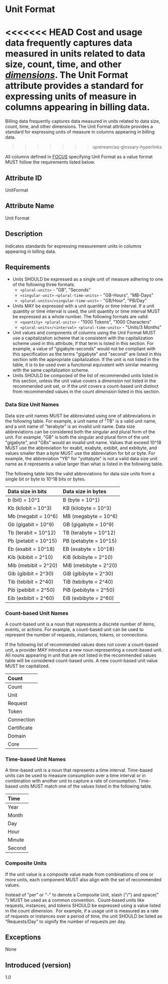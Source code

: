 # Unit Format

<<<<<<< HEAD
Cost and usage data frequently captures data measured in units related to data size, count, time, and other [*dimensions*](#glossary:dimension). The Unit Format attribute provides a standard for expressing units of measure in columns appearing in billing data.
=======
Billing data frequently captures data measured in units related to data size, count, time, and other dimensions. The Unit Format attribute provides a standard for expressing units of measure in columns appearing in billing data.
>>>>>>> upstream/aq-glossary-hyperlinks

All columns defined in [FOCUS](#glossary:finops-cost-and-usage-specification) specifying Unit Format as a value format MUST follow the requirements listed below.

## Attribute ID

UnitFormat

## Attribute Name

Unit Format

## Description

Indicates standards for expressing measurement units in columns appearing in billing data.

## Requirements

* Units SHOULD be expressed as a single unit of measure adhering to one of the following three formats.
  * `<plural-units>` - "GB", "Seconds"
  * `<singular-unit>-<plural-time-units>` - "GB-Hours", "MB-Days"
  * `<plural-units>/<singular-time-unit>` - "GB/Hour", "PB/Day"
* Units MAY be expressed with a unit quantity or time interval.  If a unit quantity or time interval is used, the unit quantity or time interval MUST be expressed as a whole number.  The following formats are valid:
  * `<quantity> <plural-units>` - "1000 Tokens", "1000 Characters"
  * `<plural-units>/<interval> <plural-time-units>` - "Units/3 Months"
* Unit values and components of columns using the Unit Format MUST use a capitalization scheme that is consistent with the capitalization scheme used in this attribute, if that term is listed in this section. For example, a value of "gigabyte-seconds" would not be compliant with this specification as the terms "gigabyte" and "second" are listed in this section with the appropriate capitalization.  If the unit is not listed in the table, it is to be used over a functional equivalent with similar meaning with the same capitalization scheme.
* Units SHOULD be composed of the list of recommended units listed in this section, unless the unit value covers a *dimension* not listed in the recommended unit set, or if the unit covers a count-based unit distinct from recommended values in the count *dimension* listed in this section.  

### Data Size Unit Names

Data size unit names MUST be abbreviated using one of abbreviations in the following table.  For example, a unit name of "TB" is a valid unit name, and a unit name of "terabyte" is an invalid unit name. Data size abbreviations can be considered both the singular and plural form of the unit.  For example, "GB" is both the singular and plural form of the unit "gigabyte", and "GBs" would an invalid unit name.  Values that exceed 10^18 MUST use the abbreviation for exabit, exabyte, exbibit, and exbibyte, and values smaller than a byte MUST use the abbreviation for bit or byte.   For example, the abbreviation "YB" for "yottabyte" is not a valid data size unit name as it represents a value larger than what is listed in the following table.

The following table lists the valid abbreviations for data size units from a single bit or byte to 10^18 bits or bytes.

| Data size in bits    | Data size in bytes    |
| :------------------- | :-------------------- |
| b (bit) = 10^1       | B (byte = 10^1)       |
| Kb (kilobit = 10^3)  | KB (kilobyte = 10^3)  |
| Mb (megabit = 10^6)  | MB (megabyte = 10^6)  |
| Gb (gigabit = 10^9)  | GB (gigabyte = 10^9)  |
| Tb (terabit = 10^12) | TB (terabyte = 10^12) |
| Pb (petabit = 10^15) | PB (petabyte = 10^15) |
| Eb (exabit = 10^18)  | EB (exabyte = 10^18)  |
| Kib (kibibit = 2^10) | KiB (kibibyte = 2^10) |
| Mib (mebibit = 2^20) | MiB (mebibyte = 2^20) |
| Gib (gibibit = 2^30) | GiB (gibibyte = 2^30) |
| Tib (tebibit = 2^40) | TiB (tebibyte = 2^40) |
| Pib (pebibit = 2^50) | PiB (pebibyte = 2^50) |
| Eib (exbibit = 2^60) | EiB (exbibyte = 2^60) |

### Count-based Unit Names

A count-based unit is a noun that represents a discrete number of items, events, or actions.  For example, a count-based unit can be used to represent the number of requests, instances, tokens, or connections.  

If the following list of recommended values does not cover a count-based unit, a provider MAY introduce a new noun representing a count-based unit.  All nouns appearing in unit that are not listed in the recommended values table will be considered count-based units.  A new count-based unit value MUST be capitalized.

| Count        |
|:-------------|
| Count        |
| Unit         |
| Request      |
| Token        |
| Connection   |
| Certificate  |
| Domain       |
| Core         |

### Time-based Unit Names

A time-based unit is a noun that represents a time interval.  Time-based units can be used to measure consumption over a time interval or in combination with another unit to capture a rate of consumption.  Time-based units MUST match one of the values listed in the following table.

| Time         |
|:-------------|
| Year         |
| Month        |
| Day          |
| Hour         |
| Minute       |
| Second       |

### Composite Units

If the unit value is a composite value made from combinations of one or more units, each component MUST also align with the set of recommended values.

Instead of "per" or "-" to denote a Composite Unit, slash ("/") and space(" ") MUST be used as a common convention.  Count-based units like requests, instances, and tokens SHOULD be expressed using a value listed in the count *dimension*.  For example, if a usage unit is measured as a rate of requests or instances over a period of time, the unit SHOULD be listed as "Requests/Day" to signify the number of requests per day.

## Exceptions

None

## Introduced (version)

1.0
